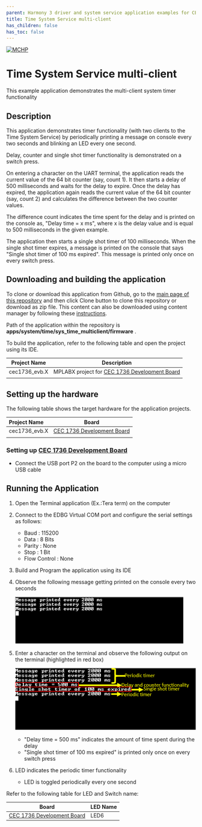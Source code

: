 ```yaml
---
parent: Harmony 3 driver and system service application examples for CEC 173X family
title: Time System Service multi-client 
has_children: false
has_toc: false
---
```


[![MCHP](https://www.microchip.com/ResourcePackages/Microchip/assets/dist/images/logo.png)](https://www.microchip.com)

# Time System Service multi-client

This example application demonstrates the multi-client system timer functionality

## Description

This application demonstrates timer functionality (with two clients to the Time System Service) by periodically printing a message on console every two seconds and blinking an LED every one second.

Delay, counter and single shot timer functionality is demonstrated on a switch press.

On entering a character on the UART terminal, the application reads the current value of the 64 bit counter (say, count 1). It then starts a delay of 500 milliseconds and waits for the delay to expire. Once the delay has expired, the application again reads the current value of the 64 bit counter (say, count 2) and calculates the difference between the two counter values.

The difference count indicates the time spent for the delay and is printed on the console as, "Delay time = x ms", where x is the delay value and is equal to 500 milliseconds in the given example.

The application then starts a single shot timer of 100 milliseconds. When the single shot timer expires, a message is printed on the console that says "Single shot timer of 100 ms expired". This message is printed only once on every switch press.

## Downloading and building the application

To clone or download this application from Github, go to the [main page of this repository](https://github.com/Microchip-MPLAB-Harmony/core_apps_cec173x) and then click Clone button to clone this repository or download as zip file.
This content can also be downloaded using content manager by following these [instructions](https://github.com/Microchip-MPLAB-Harmony/contentmanager/wiki).

Path of the application within the repository is **apps/system/time/sys_time_multiclient/firmware** .

To build the application, refer to the following table and open the project using its IDE.

| Project Name      | Description                                    |
| ----------------- | ---------------------------------------------- |
| cec1736_evb.X | MPLABX project for [CEC 1736 Development Board](https://www.microchip.com/en-us/development-tool/EV19K07A)     |
|||

## Setting up the hardware

The following table shows the target hardware for the application projects.

| Project Name| Board|
|:---------|:---------:|
| cec1736_evb.X | [CEC 1736 Development Board](https://www.microchip.com/en-us/development-tool/EV19K07A) 
|||

### Setting up [CEC 1736 Development Board](https://www.microchip.com/en-us/development-tool/EV19K07A)

- Connect the USB port P2 on the board to the computer using a micro USB cable

## Running the Application

1. Open the Terminal application (Ex.:Tera term) on the computer
2. Connect to the EDBG Virtual COM port and configure the serial settings as follows:
    - Baud : 115200
    - Data : 8 Bits
    - Parity : None
    - Stop : 1 Bit
    - Flow Control : None
3. Build and Program the application using its IDE
4. Observe the following message getting printed on the console every two seconds

    ![output_1](images/output_sys_time_multiclient_1.png)

5. Enter a character on the terminal and observe the following output on the terminal (highlighted in red box)

    ![output_2](images/output_sys_time_multiclient_2.png)

    - "Delay time = 500 ms" indicates the amount of time spent during the delay
    - "Single shot timer of 100 ms expired" is printed only once on every switch press

6. LED indicates the periodic timer functionality
    - LED is toggled periodically every one second

Refer to the following table for LED and Switch name:

| Board      | LED Name                                    |
| ----------------- | ---------------------------------------------- |
| [CEC 1736 Development Board](https://www.microchip.com/en-us/development-tool/EV19K07A) |LED6 |
